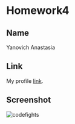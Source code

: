 # Homework4

## Name

Yanovich Anastasia


## Link

My profile [link](https://codefights.com/profile/yanovich_anasta/stats).


## Screenshot

![codefights](https://pp.userapi.com/c837237/v837237108/5be0a/iyxCMjWrzV0.jpg)
